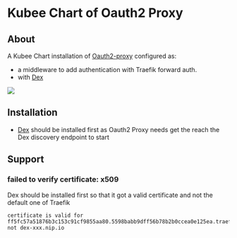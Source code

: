 # Kubee Chart of Oauth2 Proxy

## About
A Kubee Chart installation of [Oauth2-proxy](https://oauth2-proxy.github.io/oauth2-proxy/installation)
configured as:
* a middleware to add authentication with Traefik forward auth.
* with [Dex](../dex/README.md)


![](https://oauth2-proxy.github.io/oauth2-proxy/assets/images/simplified-architecture-2a6ee6443dc78a5a28dfdb49f07f981e.svg)

## Installation

* [Dex](../dex/README.md) should be installed first as Oauth2 Proxy needs get the reach the Dex discovery endpoint to start



## Support

### failed to verify certificate: x509

Dex should be installed first so that it got a valid certificate and not the default one of Traefik
```
certificate is valid for ff5fc57a51876b3c153c91cf9855aa80.5598babb9dff56b78b2b0ccea0e125ea.traefik.default, not dex-xxx.nip.io
```
